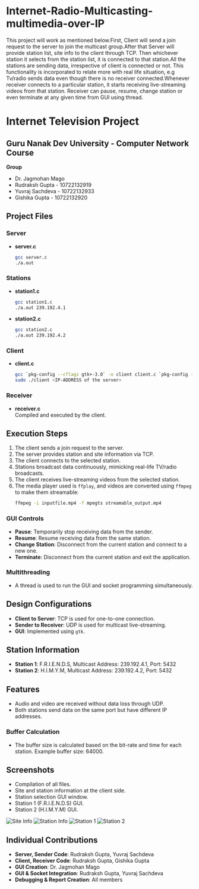 # Internet-Radio-Multicasting-multimedia-over-IP
This project will work as mentioned below.First, Client will send a join request to the server to join the multicast group.After that Server will provide station list, site info to the client through TCP. Then whichever station it selects from the station list, it is connected to that station.All the stations are sending data, irrespective of client is connected or not. This functionality is incorporated to relate more with real life situation, e.g Tv/radio sends data even though there is no receiver connected.Whenever receiver connects to a particular station, it starts receiving live-streaming videos from that station. Receiver can pause, resume, change station or even terminate at any given time from GUI using thread.

# Internet Television Project

## Guru Nanak Dev University - Computer Network Course

**Group**
- Dr. Jagmohan Mago
- Rudraksh Gupta - 10722132919
- Yuvraj Sachdeva - 10722132933
- Gishika Gupta - 10722132920

## Project Files

### Server
- **server.c**
    ```bash
    gcc server.c
    ./a.out
    ```

### Stations
- **station1.c**
    ```bash
    gcc station1.c
    ./a.out 239.192.4.1
    ```
- **station2.c**
    ```bash
    gcc station2.c
    ./a.out 239.192.4.2
    ```

### Client
- **client.c**
    ```bash
    gcc `pkg-config --cflags gtk+-3.0` -o client client.c `pkg-config --libs gtk+-3.0`
    sudo ./client <IP-ADDRESS of the server>
    ```

### Receiver
- **receiver.c**  
  Compiled and executed by the client.

## Execution Steps
1. The client sends a join request to the server.
2. The server provides station and site information via TCP.
3. The client connects to the selected station.
4. Stations broadcast data continuously, mimicking real-life TV/radio broadcasts.
5. The client receives live-streaming videos from the selected station.
6. The media player used is `ffplay`, and videos are converted using `ffmpeg` to make them streamable:
    ```bash
    ffmpeg -i inputfile.mp4 -f mpegts streamable_output.mp4
    ```

### GUI Controls
- **Pause**: Temporarily stop receiving data from the sender.
- **Resume**: Resume receiving data from the same station.
- **Change Station**: Disconnect from the current station and connect to a new one.
- **Terminate**: Disconnect from the current station and exit the application.

### Multithreading
- A thread is used to run the GUI and socket programming simultaneously.

## Design Configurations
- **Client to Server**: TCP is used for one-to-one connection.
- **Sender to Receiver**: UDP is used for multicast live-streaming.
- **GUI**: Implemented using `gtk`.

## Station Information
- **Station 1**: F.R.I.E.N.D.S, Multicast Address: 239.192.4.1, Port: 5432
- **Station 2**: H.I.M.Y.M, Multicast Address: 239.192.4.2, Port: 5432

## Features
- Audio and video are received without data loss through UDP.
- Both stations send data on the same port but have different IP addresses.

### Buffer Calculation
- The buffer size is calculated based on the bit-rate and time for each station. Example buffer size: 64000.

## Screenshots
- Compilation of all files.
- Site and station information at the client side.
- Station selection GUI window.
- Station 1 (F.R.I.E.N.D.S) GUI.
- Station 2 (H.I.M.Y.M) GUI.

![Site Info](path/to/site_info_image.png)
![Station Info](path/to/station_info_image.png)
![Station 1](path/to/station1_image.png)
![Station 2](path/to/station2_image.png)

## Individual Contributions
- **Server, Sender Code**: Rudraksh Gupta, Yuvraj Sachdeva
- **Client, Receiver Code**: Rudraksh Gupta, Gishika Gupta
- **GUI Creation**: Dr. Jagmohan Mago
- **GUI & Socket Integration**: Rudraksh Gupta, Yuvraj Sachdeva
- **Debugging & Report Creation**: All members

